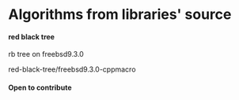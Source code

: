 # Algorithms from libraries' source

#### red black tree
rb tree on freebsd9.3.0

red-black-tree/freebsd9.3.0-cppmacro


#### Open to contribute
